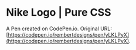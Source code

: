 # Nike Logo | Pure CSS

A Pen created on CodePen.io. Original URL: [https://codepen.io/rembertdesigns/pen/yLKLPyX](https://codepen.io/rembertdesigns/pen/yLKLPyX).

